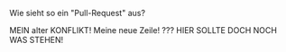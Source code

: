 Wie sieht so ein "Pull-Request" aus?

MEIN alter KONFLIKT!
Meine neue Zeile!
???
HIER SOLLTE DOCH NOCH WAS STEHEN!
